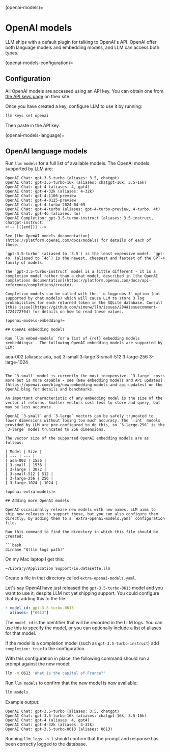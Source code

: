 (openai-models)=

# OpenAI models

LLM ships with a default plugin for talking to OpenAI's API. OpenAI offer both language models and embedding models, and LLM can access both types.

(openai-models-configuration)=

## Configuration

All OpenAI models are accessed using an API key. You can obtain one from [the API keys page](https://platform.openai.com/api-keys) on their site.

Once you have created a key, configure LLM to use it by running:

```bash
llm keys set openai
```
Then paste in the API key.

(openai-models-language)=

## OpenAI language models

Run `llm models` for a full list of available models. The OpenAI models supported by LLM are:

<!-- [[[cog
from click.testing import CliRunner
from llm.cli import cli
result = CliRunner().invoke(cli, ["models", "list"])
models = [line for line in result.output.split("\n") if line.startswith("OpenAI ")]
cog.out("```\n{}```".format("\n".join(models)))
]]] -->
```
OpenAI Chat: gpt-3.5-turbo (aliases: 3.5, chatgpt)
OpenAI Chat: gpt-3.5-turbo-16k (aliases: chatgpt-16k, 3.5-16k)
OpenAI Chat: gpt-4 (aliases: 4, gpt4)
OpenAI Chat: gpt-4-32k (aliases: 4-32k)
OpenAI Chat: gpt-4-1106-preview
OpenAI Chat: gpt-4-0125-preview
OpenAI Chat: gpt-4-turbo-2024-04-09
OpenAI Chat: gpt-4-turbo (aliases: gpt-4-turbo-preview, 4-turbo, 4t)
OpenAI Chat: gpt-4o (aliases: 4o)
OpenAI Completion: gpt-3.5-turbo-instruct (aliases: 3.5-instruct, chatgpt-instruct)```
<!-- [[[end]]] -->

See [the OpenAI models documentation](https://platform.openai.com/docs/models) for details of each of these.

`gpt-3.5-turbo` (aliased to `3.5`) is the least expensive model. `gpt-4o` (aliased to `4o`) is the newest, cheapest and fastest of the GPT-4 family of models.

The `gpt-3.5-turbo-instruct` model is a little different - it is a completion model rather than a chat model, described in [the OpenAI completions documentation](https://platform.openai.com/docs/api-reference/completions/create).

Completion models can be called with the `-o logprobs 3` option (not supported by chat models) which will cause LLM to store 3 log probabilities for each returned token in the SQLite database. Consult [this issue](https://github.com/simonw/llm/issues/284#issuecomment-1724772704) for details on how to read these values.

(openai-models-embedding)=

## OpenAI embedding models

Run `llm embed-models` for a list of {ref}`embedding models <embeddings>`. The following OpenAI embedding models are supported by LLM:

```
ada-002 (aliases: ada, oai)
3-small
3-large
3-small-512
3-large-256
3-large-1024
```

The `3-small` model is currently the most inexpensive. `3-large` costs more but is more capable - see [New embedding models and API updates](https://openai.com/blog/new-embedding-models-and-api-updates) on the OpenAI blog for details and benchmarks.

An important characteristic of any embedding model is the size of the vector it returns. Smaller vectors cost less to store and query, but may be less accurate.

OpenAI `3-small` and `3-large` vectors can be safely truncated to lower dimensions without losing too much accuracy. The `-int` models provided by LLM are pre-configured to do this, so `3-large-256` is the `3-large` model truncated to 256 dimensions.

The vector size of the supported OpenAI embedding models are as follows:

| Model | Size |
| --- | --- |
| ada-002 | 1536 |
| 3-small | 1536 |
| 3-large | 3072 |
| 3-small-512 | 512 |
| 3-large-256 | 256 |
| 3-large-1024 | 1024 |

(openai-extra-models)=

## Adding more OpenAI models

OpenAI occasionally release new models with new names. LLM aims to ship new releases to support these, but you can also configure them directly, by adding them to a `extra-openai-models.yaml` configuration file.

Run this command to find the directory in which this file should be created:

```bash
dirname "$(llm logs path)"
```
On my Mac laptop I get this:
```
~/Library/Application Support/io.datasette.llm
```
Create a file in that directory called `extra-openai-models.yaml`.

Let's say OpenAI have just released the `gpt-3.5-turbo-0613` model and you want to use it, despite LLM not yet shipping support. You could configure that by adding this to the file:

```yaml
- model_id: gpt-3.5-turbo-0613
  aliases: ["0613"]
```
The `model_id` is the identifier that will be recorded in the LLM logs. You can use this to specify the model, or you can optionally include a list of aliases for that model.

If the model is a completion model (such as `gpt-3.5-turbo-instruct`) add `completion: true` to the configuration.

With this configuration in place, the following command should run a prompt against the new model:

```bash
llm -m 0613 'What is the capital of France?'
```
Run `llm models` to confirm that the new model is now available:
```bash
llm models
```
Example output:
```
OpenAI Chat: gpt-3.5-turbo (aliases: 3.5, chatgpt)
OpenAI Chat: gpt-3.5-turbo-16k (aliases: chatgpt-16k, 3.5-16k)
OpenAI Chat: gpt-4 (aliases: 4, gpt4)
OpenAI Chat: gpt-4-32k (aliases: 4-32k)
OpenAI Chat: gpt-3.5-turbo-0613 (aliases: 0613)
```
Running `llm logs -n 1` should confirm that the prompt and response has been correctly logged to the database.
